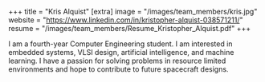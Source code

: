 +++
title = "Kris Alquist"
[extra]
image = "/images/team_members/kris.jpg"
website = "https://www.linkedin.com/in/kristopher-alquist-038571211/"
resume = "/images/team_members/Resume_Kristopher_Alquist.pdf"
+++

I am a fourth-year Computer Engineering student. I am interested in embedded systems, VLSI design, artificial intelligence, and machine learning. I have a passion for solving problems in resource limited environments and hope to contribute to future spacecraft designs.
